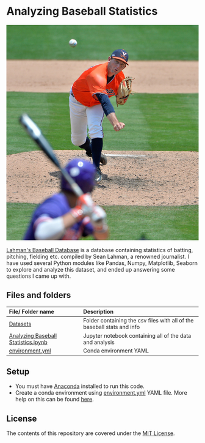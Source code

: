 # Analyzing Baseball Statistics

![](proj_img.jpg)

[Lahman's Baseball Database](http://www.seanlahman.com/baseball-archive/statistics/) is a database containing statistics of batting, pitching, fielding etc. compiled by Sean Lahman, a renowned journalist. I have used several Python modules like Pandas, Numpy, Matplotlib, Seaborn to explore and analyze this dataset, and ended up answering some questions I came up with.

## Files and folders

| File/ Folder name | Description |
| :--- | :--- |
| [Datasets](Datasets) | Folder containing the csv files with all of the baseball stats and info |
| [Analyzing Baseball Statistics.ipynb](Analyzing%20Baseball%20Statistics.ipynb) | Jupyter notebook containing all of the data and analysis |
| [environment.yml](environment.yml) | Conda environment YAML |

## Setup

- You must have [Anaconda](https://www.continuum.io/downloads) installed to run this code.
- Create a conda environment using [environment.yml](environment.yml) YAML file. More help on this can be found [here](https://conda.io/docs/using/envs.html#use-environment-from-file).

## License

The contents of this repository are covered under the [MIT License](LICENSE).
